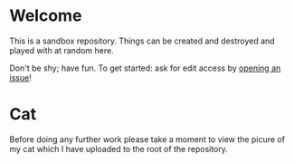 # Welcome

This is a sandbox repository. Things can be created and destroyed and played with at random here. 

Don't be shy; have fun. To get started: ask for edit access by [opening an issue](https://github.com/7yl4r/github-lessons-usf/issues)!

# Cat
Before doing any further work please take a moment to view the picure of my cat which I have uploaded to the root of the repository.
